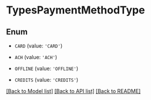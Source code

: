 # TypesPaymentMethodType


## Enum

* `CARD` (value: `'CARD'`)

* `ACH` (value: `'ACH'`)

* `OFFLINE` (value: `'OFFLINE'`)

* `CREDITS` (value: `'CREDITS'`)

[[Back to Model list]](../README.md#documentation-for-models) [[Back to API list]](../README.md#documentation-for-api-endpoints) [[Back to README]](../README.md)


